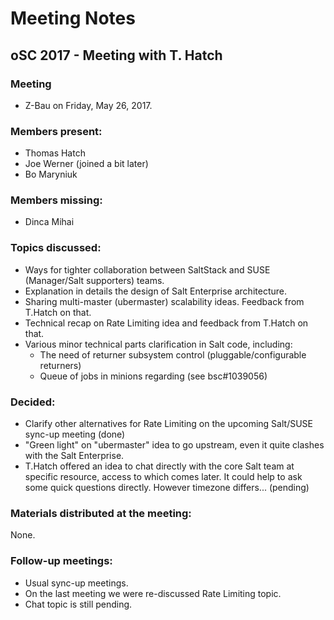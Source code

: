 # Meeting Notes

## oSC 2017 - Meeting with T. Hatch

### Meeting
  - Z-Bau on Friday, May 26, 2017.

### Members present:
  - Thomas Hatch
  - Joe Werner (joined a bit later)
  - Bo Maryniuk

### Members missing:
  - Dinca Mihai

### Topics discussed:
  - Ways for tighter collaboration between SaltStack and SUSE (Manager/Salt supporters) teams.
  - Explanation in details the design of Salt Enterprise architecture.
  - Sharing multi-master (ubermaster) scalability ideas. Feedback from T.Hatch on that.
  - Technical recap on Rate Limiting idea and feedback from T.Hatch on that.
  - Various minor technical parts clarification in Salt code, including:
    - The need of returner subsystem control (pluggable/configurable returners)
    - Queue of jobs in minions regarding (see bsc#1039056)

### Decided:
  - Clarify other alternatives for Rate Limiting on the upcoming Salt/SUSE sync-up meeting (done)
  - "Green light" on "ubermaster" idea to go upstream, even it quite clashes with the Salt Enterprise.
  - T.Hatch offered an idea to chat directly with the core Salt team at specific resource, access to which comes later. It could help to ask some quick questions directly. However timezone differs... (pending)

### Materials distributed at the meeting:
  None. 

### Follow-up meetings:
  
  - Usual sync-up meetings.
  - On the last meeting we were re-discussed Rate Limiting topic.
  - Chat topic is still pending.
